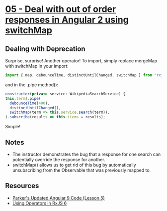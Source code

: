 # [05 - Deal with out of order responses in Angular 2 using switchMap](https://egghead.io/lessons/angular-deal-with-out-of-order-responses-in-angular-2-using-switchmap)

## Dealing with Deprecation
Surprise, surprise! Another operator! To import, simply replace mergeMap with switchMap in your import:
```javascript
import { map, debounceTime, distinctUntilChanged, switchMap } from "rxjs/operators";
```
and in the .pipe method():
```javascript
constructor(private service: WikipediaSearchService) {
this.term$.pipe(
  debounceTime(400),
  distinctUntilChanged(),
  switchMap(term => this.service.search(term)),
).subscribe(results => this.items = results);
```
Simple!
## Notes
- The instructor demonstrates the bug that a response for one search can potentially override the response for another.
- switchMap() allows us to get rid of this bug by automatically unsubscribing from the Observable that was previously mapped to.
## Resources
- [Parker's Updated Angular 9 Code (Lesson 5)](https://github.com/ParkerGits/build-an-angular-instant-search-component/tree/05-angular-deal-with-out-of-order-responses-in-angular-2-using-switchmap)
- [Using Operators in RxJS 6](https://academind.com/learn/javascript/rxjs-6-what-changed/#using-operators-in-rxjs-6)

